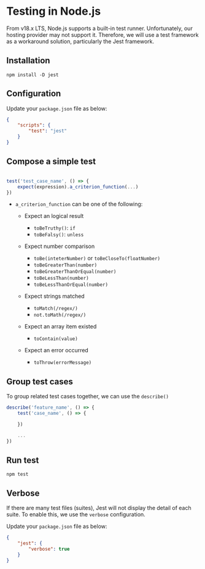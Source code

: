 # Testing in Node.js

From v18.x LTS, Node.js supports a built-in test runner. Unfortunately, our hosting provider may not support it. Therefore, we will use a test framework as a workaround solution, particularly the Jest framework.

## Installation

`npm install -D jest`

## Configuration

Update your `package.json` file as below:

```json
{
    "scripts": {
        "test": "jest"
    }
}
```

## Compose a simple test

```js

test('test_case_name', () => {
    expect(expression).a_criterion_function(...)
})

```

- `a_criterion_function` can be one of the following:
    - Expect an logical result
        - `toBeTruthy()`: `if`
        - `toBeFalsy()`: `unless`

    - Expect number comparison
        - `toBe(inteterNumber)` or `toBeCloseTo(floatNumber)`
        - `toBeGreaterThan(number)`
        - `toBeGreaterThanOrEqual(number)`
        - `toBeLessThan(number)`
        - `toBeLessThanOrEqual(number)`
    - Expect strings matched
        -  `toMatch(/regex/)`
        - `not.toMath(/regex/)`
    - Expect an array item existed
        - `toContain(value)`
    - Expect an error occurred
        - `toThrow(errorMessage)`

## Group test cases

To group related test cases together, we can use the `describe()`

```js
describe('feature_name', () => {
    test('case_name', () => {

    })

    ...
})
```

## Run test

`npm test`

## Verbose

If there are many test files (suites), Jest will not display the detail of each suite. To enable this, we use the `verbose` configuration. 

Update your `package.json` file as below:

```json
{
    "jest": {
        "verbose": true
    }
}
```